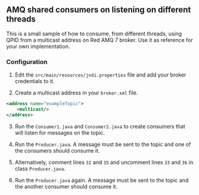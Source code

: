 ## AMQ shared consumers on listening on different threads

This is a small sample of how to consume, from different threads, using QPID from a multicast address on Red AMQ 7 broker. Use it as reference for your own implementation.

### Configuration

1. Edit the `src/main/resources/jndi.properties` file and add your broker credentials to it.

2. Create a multicast address in your `broker.xml` file.

```xml
<address name="exampleTopic">
	<multicast/>
</address>
```

3. Run the `Consumer1.java` and `Consumer2.java` to create consumers that will listen for messages on the topic.

4. Run the `Producer.java`. A message must be sent to the topic and one of the consumers should consume it.

5. Alternatively, comment lines `32` and `35` and uncomment lines `33` and `36` in class `Producer.java`.

6. Run the `Producer.java` again. A message must be sent to the topic and the another consumer should consume it. 